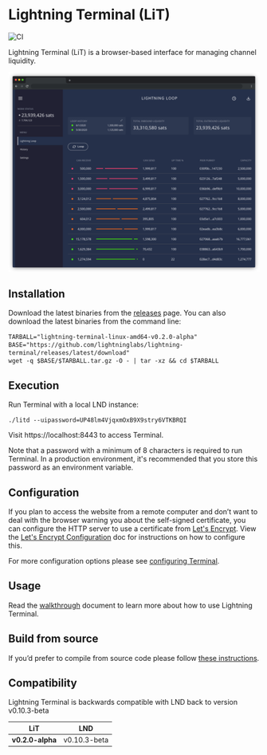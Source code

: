 # Lightning Terminal (LiT)

![CI](https://github.com/lightninglabs/lightning-terminal/workflows/CI/badge.svg)

Lightning Terminal (LiT) is a browser-based interface for managing channel liquidity.

![screenshot](./app/src/assets/images/screenshot.png)

## Installation
Download the latest binaries from the [releases](https://github.com/lightninglabs/lightning-terminal/releases) page. You can also download the latest binaries from the command line:

```
TARBALL="lightning-terminal-linux-amd64-v0.2.0-alpha"
BASE="https://github.com/lightninglabs/lightning-terminal/releases/latest/download"
wget -q $BASE/$TARBALL.tar.gz -O - | tar -xz && cd $TARBALL
```

## Execution
Run Terminal with a local LND instance:

```
./litd --uipassword=UP48lm4VjqxmOxB9X9stry6VTKBRQI
```

Visit https://localhost:8443 to access Terminal.

Note that a password with a minimum of 8 characters is required to run Terminal. In a production environment, it's recommended that you store this password as an environment variable.

## Configuration
If you plan to access the website from a remote computer and don’t want to deal with the browser warning you about the self-signed certificate, you can configure the HTTP server to use a certificate from [Let's Encrypt](https://letsencrypt.org/). View the
[Let's Encrypt Configuration](./doc/letsencrypt.md) doc for instructions on how to
configure this.

For more configuration options please see [configuring Terminal](./doc/configuring.md).

## Usage
Read the [walkthrough](doc/WALKTHROUGH.md) document to learn more about how to use Lightning Terminal.

## Build from source
If you’d prefer to compile from source code please follow [these instructions](./doc/compile.md).

## Compatibility

Lightning Terminal is backwards compatible with LND back to version v0.10.3-beta

| LiT              | LND          |
| ---------------- | ------------ |
| **v0.2.0-alpha** | v0.10.3-beta |
